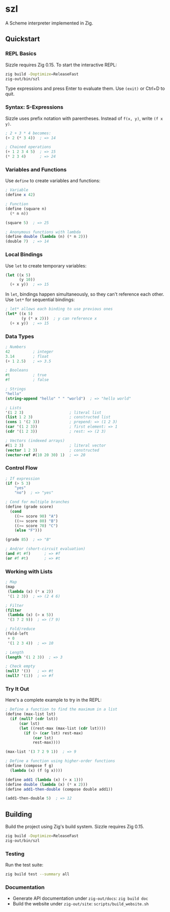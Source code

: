 # szl

A Scheme interpreter implemented in Zig.

## Quickstart

### REPL Basics

Sizzle requires Zig 0.15. To start the interactive REPL:

```bash
zig build -Doptimize=ReleaseFast
zig-out/bin/szl
```

Type expressions and press Enter to evaluate them. Use `(exit)` or Ctrl+D to quit.

### Syntax: S-Expressions

Sizzle uses prefix notation with parentheses. Instead of `f(x, y)`, write `(f x y)`.

```scheme
; 2 + 3 * 4 becomes:
(+ 2 (* 3 4))  ; => 14

; Chained operations
(+ 1 2 3 4 5)  ; => 15
(* 2 3 4)      ; => 24
```

### Variables and Functions

Use `define` to create variables and functions:

```scheme
; Variable
(define x 42)

; Function
(define (square n)
  (* n n))

(square 5)  ; => 25

; Anonymous functions with lambda
(define double (lambda (n) (* n 2)))
(double 7)  ; => 14
```

### Local Bindings

Use `let` to create temporary variables:

```scheme
(let ((x 5)
      (y 10))
  (+ x y))  ; => 15
```

In `let`, bindings happen simultaneously, so they can't reference each other. Use `let*` for sequential bindings:

```scheme
; let* allows each binding to use previous ones
(let* ((x 5)
       (y (* x 2)))  ; y can reference x
  (+ x y))  ; => 15
```

### Data Types

```scheme
; Numbers
42          ; integer
3.14        ; float
(+ 1 2.5)   ; => 3.5

; Booleans
#t          ; true
#f          ; false

; Strings
"hello"
(string-append "hello" " " "world")  ; => "hello world"

; Lists
'(1 2 3)                    ; literal list
(list 1 2 3)                ; constructed list
(cons 1 '(2 3))             ; prepend: => (1 2 3)
(car '(1 2 3))              ; first element: => 1
(cdr '(1 2 3))              ; rest: => (2 3)

; Vectors (indexed arrays)
#(1 2 3)                    ; literal vector
(vector 1 2 3)              ; constructed
(vector-ref #(10 20 30) 1)  ; => 20
```

### Control Flow

```scheme
; If expression
(if (> 5 3)
    "yes"
    "no")  ; => "yes"

; Cond for multiple branches
(define (grade score)
  (cond
    ((>= score 90) "A")
    ((>= score 80) "B")
    ((>= score 70) "C")
    (else "F")))

(grade 85)  ; => "B"

; And/or (short-circuit evaluation)
(and #t #f)      ; => #f
(or #f #t)       ; => #t
```

### Working with Lists

```scheme
; Map
(map
 (lambda (x) (* x 2))
 '(1 2 3))  ; => (2 4 6)

; Filter
(filter
 (lambda (x) (> x 5))
 '(3 7 2 9))  ; => (7 9)

; Fold/reduce
(fold-left
 + 0
 '(1 2 3 4))  ; => 10

; Length
(length '(1 2 3))  ; => 3

; Check empty
(null? '())   ; => #t
(null? '(1))  ; => #f
```


### Try It Out

Here's a complete example to try in the REPL:

```scheme
; Define a function to find the maximum in a list
(define (max-list lst)
  (if (null? (cdr lst))
      (car lst)
      (let ((rest-max (max-list (cdr lst))))
        (if (> (car lst) rest-max)
            (car lst)
            rest-max))))

(max-list '(3 7 2 9 1))  ; => 9

; Define a function using higher-order functions
(define (compose f g)
  (lambda (x) (f (g x))))

(define add1 (lambda (x) (+ x 1)))
(define double (lambda (x) (* x 2)))
(define add1-then-double (compose double add1))

(add1-then-double 5)  ; => 12
```

## Building

Build the project using Zig's build system. Sizzle requires Zig 0.15.

```bash
zig build -Doptimize=ReleaseFast
zig-out/bin/szl
```

### Testing

Run the test suite:

```bash
zig build test --summary all
```

### Documentation

- Generate API documentation under `zig-out/docs`: `zig build doc`
- Build the website under `zig-out/site`: `scripts/build_website.sh`
